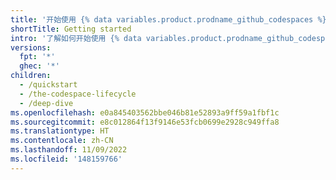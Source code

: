 ```yaml
---
title: '开始使用 {% data variables.product.prodname_github_codespaces %}'
shortTitle: Getting started
intro: '了解如何开始使用 {% data variables.product.prodname_github_codespaces %}，包括特定语言的设置和配置。'
versions:
  fpt: '*'
  ghec: '*'
children:
  - /quickstart
  - /the-codespace-lifecycle
  - /deep-dive
ms.openlocfilehash: e0a845403562bbe046b81e52893a9ff59a1fbf1c
ms.sourcegitcommit: e8c012864f13f9146e53fcb0699e2928c949ffa8
ms.translationtype: HT
ms.contentlocale: zh-CN
ms.lasthandoff: 11/09/2022
ms.locfileid: '148159766'
---
```


